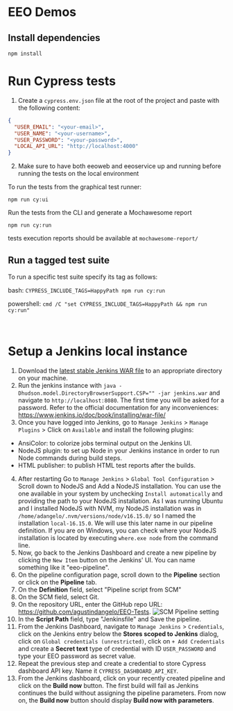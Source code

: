 # EEO Demos

## Install dependencies
```
npm install
```

# Run Cypress tests
1. Create a `cypress.env.json` file at the root of the project and paste with the following content:
```json
{
  "USER_EMAIL": "<your-email>",
  "USER_NAME": "<your-username>",
  "USER_PASSWORD": "<your-password>",
  "LOCAL_API_URL": "http://localhost:4000"
}
```
2. Make sure to have both eeoweb and eeoservice up and running before running the tests on the local environment

To run the tests from the graphical test runner:
```
npm run cy:ui
```

Run the tests from the CLI and generate a Mochawesome report
```
npm run cy:run
```
tests execution reports should be available at `mochawesome-report/`

## Run a tagged test suite
To run a specific test suite specify its tag as follows:

bash:
```CYPRESS_INCLUDE_TAGS=HappyPath npm run cy:run```

powershell:
```cmd /C "set CYPRESS_INCLUDE_TAGS=HappyPath && npm run cy:run"```

<br>

# Setup a Jenkins local instance
1. Download the [latest stable Jenkins WAR file](https://www.jenkins.io/download/) to an appropriate directory on your machine.
2. Run the jenkins instance with `java -Dhudson.model.DirectoryBrowserSupport.CSP="" -jar jenkins.war` and navigate to `http://localhost:8080`. The first time you will be asked for a password. Refer to the official documentation for any inconveniences: https://www.jenkins.io/doc/book/installing/war-file/
3. Once you have logged into Jenkins, go to `Manage Jenkins` > `Manage Plugins` > Click on `Available` and install the following plugins:
- AnsiColor: to colorize jobs terminal output on the Jenkins UI.
- NodeJS plugin: to set up Node in your Jenkins instance in order to run Node commands during build steps.
- HTML publisher: to publish HTML test reports after the builds. 
4. After restarting Go to `Manage Jenkins` > `Global Tool Configuration` > Scroll down to NodeJS and Add a NodeJS installation. You can use the one available in your system by unchecking `Install automatically` and providing the path to your NodeJS installation. As I was running Ubuntu and I installed NodeJS with NVM, my NodeJS installation was in `/home/adangelo/.nvm/versions/node/v16.15.0/` so I named the installation `local-16.15.0`. We will use this later name in our pipeline definition. If you are on Windows, you can check where your NodeJS installation is located by executing `where.exe node` from the command line.
5. Now, go back to the Jenkins Dashboard and create a new pipeline by clicking the `New Item` button on the Jenkins' UI. You can name something like it "eeo-pipeline".
6. On the pipeline configuration page, scroll down to the **Pipeline** section or click on the **Pipeline** tab.
7. On the **Definition** field, select "Pipeline script from SCM"
8. On the SCM field, select Git.
9. On the repository URL, enter the GitHub repo URL: https://github.com/agustindangelo/EEO-Tests.
![SCM Pipeline setting](docs/pipeline-settings.png)
10. In the **Script Path** field, type "Jenkinsfile" and Save the pipeline.
11. From the Jenkins Dashboard, navigate to `Manage Jenkins` > `Credentials`, click on the Jenkins entry below the **Stores scoped to Jenkins** dialog, click on `Global credentials (unrestricted)`, click on `+ Add Credentials` and create a **Secret text** type of credential with ID `USER_PASSWORD` and type your EEO password as secret value.
12. Repeat the previous step and create a credential to store Cypress dashboard API key. Name it `CYPRESS_DASHBOARD_API_KEY`.
13. From the Jenkins dashboard, click on your recently created pipeline and click on the **Build now** button. The first build will fail as Jenkins continues the build without assigning the pipeline parameters. From now on, the **Build now** button should display **Build now with parameters**.
